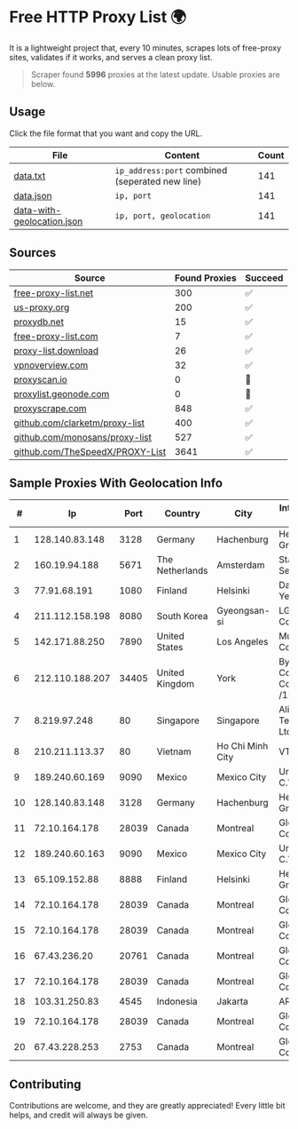 
# Free HTTP Proxy List 🌍

It is a lightweight project that, every 10 minutes, scrapes lots of free-proxy sites, validates if it works, and serves a clean proxy list.


> Scraper found **5996** proxies at the latest update. Usable proxies are below.

## Usage

Click the file format that you want and copy the URL.


|File|Content|Count|
|----|-------|-----|
|[data.txt](https://raw.githubusercontent.com/themiralay/Proxy-List-World/master/data.txt)|`ip_address:port` combined (seperated new line)|141|
|[data.json](https://raw.githubusercontent.com/themiralay/Proxy-List-World/master/data.json)|`ip, port`|141|
|[data-with-geolocation.json](https://raw.githubusercontent.com/themiralay/Proxy-List-World/master/data-with-geolocation.json)|`ip, port, geolocation`|141|

## Sources

|Source|Found Proxies|Succeed|
|------|-------------|-------|
|[free-proxy-list.net](https://free-proxy-list.net)|300|✅|
|[us-proxy.org](https://www.us-proxy.org)|200|✅|
|[proxydb.net](http://proxydb.net)|15|✅|
|[free-proxy-list.com](https://free-proxy-list.com/?page=&port=&type%5B%5D=http&type%5B%5D=https&up_time=0&search=Search)|7|✅|
|[proxy-list.download](https://www.proxy-list.download/HTTP)|26|✅|
|[vpnoverview.com](https://vpnoverview.com/privacy/anonymous-browsing/free-proxy-servers)|32|✅|
|[proxyscan.io](https://www.proxyscan.io)|0|🚫|
|[proxylist.geonode.com](https://proxylist.geonode.com/api/proxy-list?limit=300&page=1&sort_by=lastChecked&sort_type=desc&protocols=http,https)|0|🚫|
|[proxyscrape.com](https://api.proxyscrape.com/v2/?request=displayproxies&protocol=http&timeout=10000&country=all&ssl=all&anonymity=all)|848|✅|
|[github.com/clarketm/proxy-list](https://raw.githubusercontent.com/clarketm/proxy-list/master/proxy-list-raw.txt)|400|✅|
|[github.com/monosans/proxy-list](https://raw.githubusercontent.com/monosans/proxy-list/main/proxies/http.txt)|527|✅|
|[github.com/TheSpeedX/PROXY-List](https://raw.githubusercontent.com/TheSpeedX/PROXY-List/master/http.txt)|3641|✅|


## Sample Proxies With Geolocation Info

|#|Ip|Port|Country|City|Internet Service Provider|
|-|--|----|-------|----|-------------------------|
|1|128.140.83.148|3128|Germany|Hachenburg|Hetzner Online GmbH|
|2|160.19.94.188|5671|The Netherlands|Amsterdam|Stallion Network Services Limited|
|3|77.91.68.191|1080|Finland|Helsinki|Daniil Yevchenko|
|4|211.112.158.198|8080|South Korea|Gyeongsan-si|LG HelloVision Corp.|
|5|142.171.88.250|7890|United States|Los Angeles|Multacom Corporation|
|6|212.110.188.207|34405|United Kingdom|York|Bytemark Computer Consulting Ltd /19|
|7|8.219.97.248|80|Singapore|Singapore|Alibaba (US) Technology Co., Ltd.|
|8|210.211.113.37|80|Vietnam|Ho Chi Minh City|VTDC|
|9|189.240.60.169|9090|Mexico|Mexico City|Uninet S.A. de C.V.|
|10|128.140.83.148|3128|Germany|Hachenburg|Hetzner Online GmbH|
|11|72.10.164.178|28039|Canada|Montreal|GloboTech Communications|
|12|189.240.60.163|9090|Mexico|Mexico City|Uninet S.A. de C.V.|
|13|65.109.152.88|8888|Finland|Helsinki|Hetzner Online GmbH|
|14|72.10.164.178|28039|Canada|Montreal|GloboTech Communications|
|15|72.10.164.178|28039|Canada|Montreal|GloboTech Communications|
|16|67.43.236.20|20761|Canada|Montreal|GloboTech Communications|
|17|72.10.164.178|28039|Canada|Montreal|GloboTech Communications|
|18|103.31.250.83|4545|Indonesia|Jakarta|ARGON|
|19|72.10.164.178|28039|Canada|Montreal|GloboTech Communications|
|20|67.43.228.253|2753|Canada|Montreal|GloboTech Communications|



## Contributing

Contributions are welcome, and they are greatly appreciated! Every
little bit helps, and credit will always be given.

